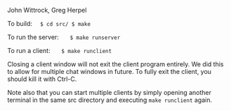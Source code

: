John Wittrock, Greg Herpel

To build:
`   $ cd src/
   $ make `

To run the server:
`   $ make runserver`

To run a client:
`   $ make runclient`
   
Closing a client window will not exit the client program entirely. We did this to allow for multiple chat windows in future. To fully exit the client, you should kill it with Ctrl-C.

Note also that you can start multiple clients by simply opening another terminal in the same src directory and executing `make runclient` again.